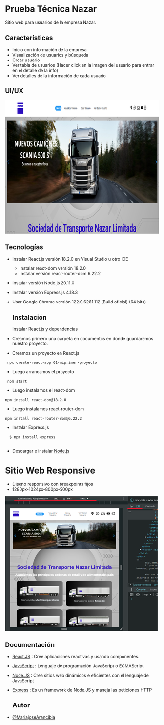 # Prueba Técnica Nazar

Sitio web para usuarios de la empresa Nazar.

## Características

* Inicio con información de la empresa
* Visualización de usuarios y búsqueda
* Crear usuario
* Ver tabla de usuarios (Hacer click en la imagen del usuario para entrar en el detalle de la info)
* Ver detalles de la información de cada usuario 

## UI/UX

<img src="https://github.com/mjarancibiasuazo/Imagenes-manual/blob/9256faad917962a0213bcf6f24a6664a15372337/home-web.png" width="700" height="438">

## Tecnologías

* Instalar React.js versión 18.2.0 en Visual Studio u otro IDE
  * Instalar react-dom versión 18.2.0
  * Instalar versión react-router-dom 6.22.2
* Instalar versión Node.js 20.11.0
* Instalar versión Express.js 4.18.3
* Usar Google Chrome versión 122.0.6261.112 (Build oficial) (64 bits)

  ## Instalación
  Instalar React.js y dependencias

* Creamos primero una carpeta en documentos en donde guardaremos nuestro proyecto.
* Creamos un proyecto en React.js
```
 npx create-react-app 01-miprimer-proyecto
```
* Luego arrancamos el proyecto
```
 npm start
```
* Luego instalamos el react-dom
```
npm install react-dom@18.2.0

```
* Luego instalamos react-router-dom
```
npm install react-router-dom@6.22.2

```
* Instalar Express.js
```
  $ npm install express
 
 ```

* Descargar e instalar [Node.js](https://nodejs.org/en/download)

# Sitio Web Responsive

* Diseño responsivo con breakpoints fijos
 * 1280px-1024px-800px-500px

<img src="https://github.com/mjarancibiasuazo/Imagenes-manual/blob/9256faad917962a0213bcf6f24a6664a15372337/sitio-web-responsive.png" width="500" height="442">



## Documentación

* [React.JS](https://es.legacy.reactjs.org/docs/getting-started.html) : Cree aplicaciones reactivas y usando componentes.

* [JavaScript](https://devdocs.io/javascript/) : Lenguaje de programación JavaScript o ECMAScript.

* [Node.JS](https://nodejs.org/docs/latest/api/) : Crea sitios web dinámicos e eficientes con el lenguaje de JavaScript

* [Express](https://expressjs.com/es/) : Es un framework de Node.JS y maneja las peticiones HTTP

  ## Autor

- [@MariajoseArancibia](https://github.com/mjarancibiasuazo)


